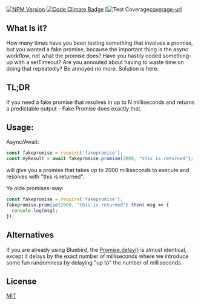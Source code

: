 
[![NPM Version][npm-img]][npm-url]
[![Code Climate Badge][codeclimate-img]][codeclimate-url]
[![Test Coverage][coverage-img][coverage-url]

## What Is it?

How many times have you been testing something that involves a promise, but you
wanted a fake promise, because the important thing is the async workflow, not
what the promise does? Have you hastily coded something-up with a setTimeout?
Are you annouted about having to waste time on doing that repeatedly? Be annoyed
no more. Solution is here. 

## TL;DR

If you need a fake promise that resolves in up to N milliseconds and returns a
predictable output – Fake Promise does exactly that.

## Usage:

Async/Await:

```javascript
const fakepromise = require('fakepromise');
const myResult = await fakepromise.promise(2000, "this is returned");
```

will give you a promise that takes *up to* 2000 milliseconds to execute and
resolves with "this is returned".

Ye olde promises-way:

```javascript
const fakepromise = require('fakepromise');
fakepromise.promise(2000, "this is returned").then( msg => {
  console.log(msg);
});
```

## Alternatives

If you are already using Bluebird, the
[Promise.delay()](http://bluebirdjs.com/docs/api/promise.delay.html) is almost
identical, except it delays by the exact number of milliseconds where we
introduce some fun randomness by delaying "up to" the number of milliseconds. 

## License

[MIT](LICENSE)

[npm-img]: https://img.shields.io/npm/v/fakepromise.svg?style=flat
[npm-url]: https://www.npmjs.com/package/fakepromise
[codeclimate-img]: https://codeclimate.com/github/inadarei/fakepromise/badges/gpa.svg
[codeclimate-url]: https://codeclimate.com/github/inadarei/fakepromise
[coverage-img]: https://api.codeclimate.com/v1/badges/cb7dfc4827bac808b77b/test_coverage
[coverage-url]: https://codeclimate.com/github/inadarei/fakepromise/test_coverage

